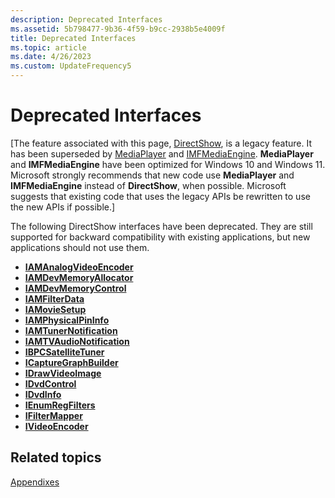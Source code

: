 ```yaml
---
description: Deprecated Interfaces
ms.assetid: 5b798477-9b36-4f59-b9cc-2938b5e4009f
title: Deprecated Interfaces
ms.topic: article
ms.date: 4/26/2023
ms.custom: UpdateFrequency5
---
```


# Deprecated Interfaces

\[The feature associated with this page, [DirectShow](/windows/win32/directshow/directshow), is a legacy feature. It has been superseded by [MediaPlayer](/uwp/api/Windows.Media.Playback.MediaPlayer) and [IMFMediaEngine](/windows/win32/api/mfmediaengine/nn-mfmediaengine-imfmediaengine). **MediaPlayer** and **IMFMediaEngine** have been optimized for Windows 10 and Windows 11. Microsoft strongly recommends that new code use **MediaPlayer** and **IMFMediaEngine** instead of **DirectShow**, when possible. Microsoft suggests that existing code that uses the legacy APIs be rewritten to use the new APIs if possible.\]

The following DirectShow interfaces have been deprecated. They are still supported for backward compatibility with existing applications, but new applications should not use them.

-   [**IAMAnalogVideoEncoder**](/windows/desktop/api/strmif/nn-strmif-iamanalogvideoencoder)
-   [**IAMDevMemoryAllocator**](/windows/desktop/api/strmif/nn-strmif-iamdevmemoryallocator)
-   [**IAMDevMemoryControl**](/windows/desktop/api/strmif/nn-strmif-iamdevmemorycontrol)
-   [**IAMFilterData**](iamfilterdata.md)
-   [**IAMovieSetup**](/windows/desktop/api/strmif/nn-strmif-iamoviesetup)
-   [**IAMPhysicalPinInfo**](/windows/desktop/api/strmif/nn-strmif-iamphysicalpininfo)
-   [**IAMTunerNotification**](/windows/desktop/api/strmif/nn-strmif-iamtunernotification)
-   [**IAMTVAudioNotification**](/windows/desktop/api/strmif/nn-strmif-iamtvaudionotification)
-   [**IBPCSatelliteTuner**](/windows/desktop/api/strmif/nn-strmif-ibpcsatellitetuner)
-   [**ICaptureGraphBuilder**](/windows/desktop/api/strmif/nn-strmif-icapturegraphbuilder)
-   [**IDrawVideoImage**](/windows/desktop/api/strmif/nn-strmif-idrawvideoimage)
-   [**IDvdControl**](/windows/desktop/api/strmif/nn-strmif-idvdcontrol)
-   [**IDvdInfo**](/windows/desktop/api/strmif/nn-strmif-idvdinfo)
-   [**IEnumRegFilters**](/windows/desktop/api/strmif/nn-strmif-ienumregfilters)
-   [**IFilterMapper**](/windows/desktop/api/strmif/nn-strmif-ifiltermapper)
-   [**IVideoEncoder**](/windows/win32/api/strmif/nn-strmif-ivideoencoder)

## Related topics

<dl> <dt>

[Appendixes](appendixes.md)
</dt> </dl>

 

 
